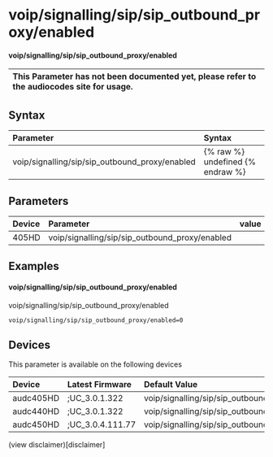 ﻿---
description: voip/signalling/sip/sip_outbound_proxy/enabled
search: false
---

# voip/signalling/sip/sip_outbound_proxy/enabled

#### voip/signalling/sip/sip_outbound_proxy/enabled


| This Parameter has not been documented yet, please refer to the audiocodes site for usage.  |
| :--- |

## Syntax
| Parameter | Syntax |
| :--- | :--- |
|voip/signalling/sip/sip_outbound_proxy/enabled | {% raw %} undefined {% endraw %} |

## Parameters
|Device|Parameter|value|Description|
|:---|:---|:---|:---|
| 405HD | voip/signalling/sip/sip_outbound_proxy/enabled |  |  |

## Examples
#### voip/signalling/sip/sip_outbound_proxy/enabled

voip/signalling/sip/sip_outbound_proxy/enabled

```
voip/signalling/sip/sip_outbound_proxy/enabled=0
```

## Devices
This parameter is available on the following devices

| Device | Latest Firmware | Default Value |
|:---|:---|:---|
| audc405HD | ;UC_3.0.1.322 | voip/signalling/sip/sip_outbound_proxy/enabled=0 
| audc440HD | ;UC_3.0.1.322 | voip/signalling/sip/sip_outbound_proxy/enabled=0 
| audc450HD | ;UC_3.0.4.111.77 | voip/signalling/sip/sip_outbound_proxy/enabled=0 

(view disclaimer)[disclaimer]
